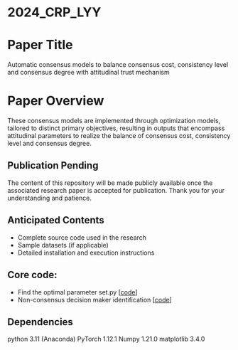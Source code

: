 # 2024_CRP_LYY
# Paper Title
Automatic consensus models to balance consensus cost, consistency level and consensus degree with attitudinal trust mechanism

# Paper Overview
These consensus models are implemented through optimization models, tailored to distinct primary objectives, resulting in outputs that encompass attitudinal parameters to realize the balance of consensus cost, consistency level and consensus degree. 

## Publication Pending
The content of this repository will be made publicly available once the associated research paper is accepted for publication. Thank you for your understanding and patience.

## Anticipated Contents
- Complete source code used in the research
- Sample datasets (if applicable)
- Detailed installation and execution instructions


## Core code:
- Find the optimal parameter set.py [[code](https://github.com/yayaliu-118/2024_CRP_LYY/blob/main/Find%20the%20optimal%20parameter%20set.py)]
- Non-consensus decision maker identification [[code]([https://proceedings.mlsys.org/paper_files/paper/2020/hash/1f5fe83998a09396ebe6477d9475ba0c-Abstract.html](https://github.com/yayaliu-118/2024_CRP_LYY/blob/main/Non-consensus%20decision%20maker%20identification.py))]

## Dependencies
python 3.11 (Anaconda)
PyTorch 1.12.1
Numpy 1.21.0
matplotlib 3.4.0
